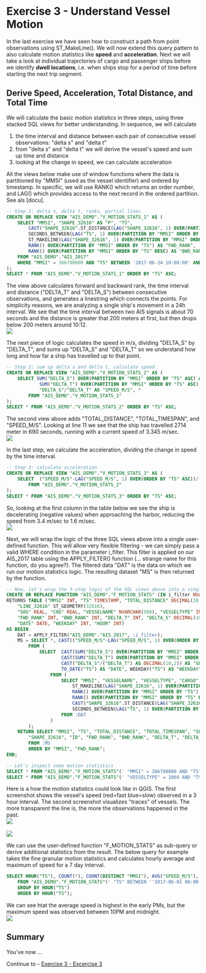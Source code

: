 # Exercise 3 - Understand Vessel Motion

In the last exercise we have seen how to construct a path from point observations using ST_MakeLine(). We will now extend this query pattern to also calculate motion statistics like **speed** and **acceleration**. Next we will take a look at individual trajectories of cargo and passenger ships before we identify **dwell locations**, i.e. when ships stop for a period of time before starting the next trip segment.

## Derive Speed, Acceleration, Total Distance, and Total Time<a name="subex1"></a>

We will calculate the basic motion statistics in three steps, using three stacked SQL views for better understanding. In sequence, we will calculate
<ol><li>the time interval and distance between each pair of consecutive vessel observations: "delta s" and "delta t"</li>
<li>from "delta s" and "delta t" we will derive the vessel's speed and sum up time and distance</li>
<li>looking at the change in speed, we can calculate acceleration</li></ol>

All the views below make use of window functions where the data is partitioned by "MMSI" (used as the vessel identifier) and ordered by timestamp. In specific, we will use RANK() which returns an order number, and LAG() which provides access to the next record in the ordered partition. See als [docu].
```SQL
-- Step 1: delta s, delta t, ranks, partial lines
CREATE OR REPLACE VIEW "AIS_DEMO"."V_MOTION_STATS_1" AS (
	SELECT "MMSI", "SHAPE_32616" AS "P", "TS",
		CAST("SHAPE_32616".ST_DISTANCE(LAG("SHAPE_32616", 1) OVER(PARTITION BY "MMSI" ORDER BY "TS"), 'meter') AS DECIMAL(10,2)) AS "DELTA_S",
		SECONDS_BETWEEN(LAG("TS", 1) OVER(PARTITION BY "MMSI" ORDER BY "TS"), "TS") AS "DELTA_T",
		ST_MAKELINE(LAG("SHAPE_32616", 1) OVER(PARTITION BY "MMSI" ORDER BY "TS"), "SHAPE_32616") AS "LINE_32616",
		RANK() OVER(PARTITION BY "MMSI" ORDER BY "TS") AS "FWD_RANK",
		RANK() OVER(PARTITION BY "MMSI" ORDER BY "TS" DESC) AS "BWD_RANK"
	FROM "AIS_DEMO"."AIS_2017"
	WHERE "MMSI" = 366780000 AND "TS" BETWEEN '2017-06-24 10:00:00' AND '2017-06-25 10:00:00'
);
SELECT * FROM "AIS_DEMO"."V_MOTION_STATS_1" ORDER BY "TS" ASC;
```
The view above calculates forward and backward rank, the time interval and distance ("DELTA_T" and "DELTA_S") between consecutive observations, and generates a linestring which connects the points. For simplicity reasons, we are analyzing a single ship's movement in a 24h interval. We see that the time interval between two AIS signals is about 70 seconds and the distance is greater that 200 meters at first, but then drops below 200 meters around 10:12.
<br>![](images/step1.png)


The next piece of logic calculates the speed in m/s, dividing "DELTA_S" by "DELTA_T", and sums up "DELTA_S" and "DELTA_T" so we understand how long and how far a ship has travelled up to that point.
```SQL
-- Step 2: sum up delta s and delta t, calculate speed
CREATE OR REPLACE VIEW "AIS_DEMO"."V_MOTION_STATS_2" AS (
	SELECT SUM("DELTA_S") OVER(PARTITION BY "MMSI" ORDER BY "TS" ASC) AS "TOTAL_DISTANCE",
			SUM("DELTA_T") OVER(PARTITION BY "MMSI" ORDER BY "TS" ASC) AS "TOTAL_TIMESPAN",
			"DELTA_S"/"DELTA_T" AS "SPEED_M/S", *
		FROM "AIS_DEMO"."V_MOTION_STATS_1"
);
SELECT * FROM "AIS_DEMO"."V_MOTION_STATS_2" ORDER BY "TS" ASC;
```
The second view above adds "TOTAL_DISTANCE", "TOTAL_TIMESPAN", and "SPEED_M/S". Looking at line 11 we see that the ship has travelled 2714 meter in 690 seconds, running with a current speed of 3.345 m/sec.
<br>![](images/step2.png)

In the last step, we calculate the acceleration, dividing the change in speed by the time interval.
```SQL
-- Step 3: calculate acceleration
CREATE OR REPLACE VIEW "AIS_DEMO"."V_MOTION_STATS_3" AS (
	SELECT  ("SPEED_M/S"-LAG("SPEED_M/S", 1) OVER(ORDER BY "TS" ASC))/("DELTA_T") AS "ACCELERATION", *
		FROM "AIS_DEMO"."V_MOTION_STATS_2"
);
SELECT * FROM "AIS_DEMO"."V_MOTION_STATS_3" ORDER BY "TS" ASC;
```
So, looking at the first column in the table below we see the ship is decelerating (negative values) when approaching the harbor, reducing the speed from 3.4 m/sec to 1.6 m/sec.
<br>![](images/step3.png)

Next, we will wrap the logic of the three SQL views above into a single user-defined function. This will allow very flexible filtering - we can simply pass a valid WHERE condition in the parameter i_filter. This filter is applied on our AIS_2017 table using the APPLY_FILTER() function (... strange name for this function, do you agree?). The filtered data "DAT" is the data on which we run our motion statistics logic. The resulting dataset "MS" is then returned by the function.
```SQL
-- Now, let's wrap the 3-step logic of the SQL views above into a single function
CREATE OR REPLACE FUNCTION "AIS_DEMO"."F_MOTION_STATS" (IN i_filter NVARCHAR(5000))
RETURNS TABLE ("MMSI" INT, "TS" TIMESTAMP, "TOTAL_DISTANCE" DECIMAL(10,2), "TOTAL_TIMESPAN" DECIMAL(10,2), "SPEED_M/S" DECIMAL(10,2), "ACCELERATION" DECIMAL(10,3),
	"LINE_32616" ST_GEOMETRY(32616),
	"SOG" REAL, "COG" REAL, "VESSELNAME" NVARCHAR(500), "VESSELTYPE" INT, "CARGO" INTEGER, "SHAPE_32616" ST_GEOMETRY(32616), "ID" BIGINT,
	"FWD_RANK" INT, "BWD_RANK" INT, "DELTA_T" INT, "DELTA_S" DECIMAL(10,2),
	"DATE" DATE, "WEEKDAY" INT, "HOUR" INT)
AS BEGIN
	DAT = APPLY_FILTER("AIS_DEMO"."AIS_2017", :i_filter);
	MS = SELECT *, CAST(("SPEED_M/S"-LAG("SPEED_M/S", 1) OVER(ORDER BY "TS" ASC))/("DELTA_T") AS DECIMAL(10,3)) AS "ACCELERATION"
		FROM (
			SELECT	CAST(SUM("DELTA_S") OVER(PARTITION BY "MMSI" ORDER BY "TS" ASC) AS DECIMAL(10,2)) AS "TOTAL_DISTANCE",
					CAST(SUM("DELTA_T") OVER(PARTITION BY "MMSI" ORDER BY "TS" ASC) AS DECIMAL(10,2)) AS "TOTAL_TIMESPAN",
					CAST("DELTA_S"/("DELTA_T") AS DECIMAL(10,2)) AS "SPEED_M/S",
					TO_DATE("TS") AS "DATE", WEEKDAY("TS") AS "WEEKDAY", HOUR("TS") AS "HOUR", *
				FROM (
					SELECT "MMSI", "VESSELNAME", "VESSELTYPE", "CARGO", "ID", "SHAPE_32616", "TS", "SOG", "COG",
						ST_MAKELINE(LAG("SHAPE_32616", 1) OVER(PARTITION BY "MMSI" ORDER BY "TS"), "SHAPE_32616") AS "LINE_32616",
						RANK() OVER(PARTITION BY "MMSI" ORDER BY "TS") AS "FWD_RANK",
						RANK() OVER(PARTITION BY "MMSI" ORDER BY "TS" DESC) AS "BWD_RANK",
						CAST("SHAPE_32616".ST_DISTANCE(LAG("SHAPE_32616", 1) OVER(PARTITION BY "MMSI" ORDER BY "TS"), 'meter') AS DECIMAL(10,2)) AS "DELTA_S",
						SECONDS_BETWEEN(LAG("TS", 1) OVER(PARTITION BY "MMSI" ORDER BY "TS"), "TS") AS "DELTA_T"
					FROM :DAT
				)
		);
	RETURN SELECT "MMSI", "TS", "TOTAL_DISTANCE", "TOTAL_TIMESPAN", "SPEED_M/S", "ACCELERATION", "LINE_32616", "SOG", "COG", "VESSELNAME", "VESSELTYPE", "CARGO",
		"SHAPE_32616", "ID", "FWD_RANK", "BWD_RANK", "DELTA_T", "DELTA_S", "DATE", "WEEKDAY", "HOUR"
		FROM :MS
		ORDER BY "MMSI", "FWD_RANK";
END;

-- Let's inspect some motion statistics
SELECT * FROM "AIS_DEMO"."F_MOTION_STATS"(' "MMSI" = 366780000 AND "TS" BETWEEN ''2017-06-24 10:00:00'' AND ''2017-06-25 10:00:00'' ');
SELECT * FROM "AIS_DEMO"."F_MOTION_STATS"(' "VESSELTYPE" = 1004 AND "TS" BETWEEN ''2017-06-01 00:00:00'' AND ''2017-06-07 23:00:00'' ');
```
Here is a how the motion statistics could look like in QGIS. The first screenshot shows the vessel's speed (red=fast blue=slow) observed in a 3 hour interval. The second screenshot visualizes "traces" of vessels. The more transparent the line is, the more the observations happened in the past.
<br>![](images/speed.png)
<br><br>![](images/trace.png)

We can use the user-defined function "F_MOTION_STATS" as sub-query or derive additional statistics from the result. The below query for example takes the fine granular motion statistics and calculates hourly average and maximum of speed for a 7 day interval.
```SQL
SELECT HOUR("TS"), COUNT(*), COUNT(DISTINCT "MMSI"), AVG("SPEED_M/S"), MAX("SPEED_M/S")
	FROM "AIS_DEMO"."F_MOTION_STATS"(' "TS" BETWEEN ''2017-06-01 00:00:00'' AND ''2017-06-07 24:00:00'' ') WHERE "SPEED_M/S" > 0.5
	GROUP BY HOUR("TS")
	ORDER BY HOUR("TS");
```
We can see htat the average speed is highest in the early PMs, but the maximum speed was observed between 10PM and midnight.
<br>![](images/hourly_stats.png)



## Summary

You've now ...

Continue to - [Exercise 3 - Excercise 3 ](../ex3/README.md)
